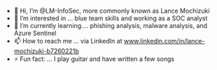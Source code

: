 - 👋 Hi, I’m @LM-InfoSec, more commonly known as Lance Mochizuki
- 👀 I’m interested in ... blue team skills and working as a SOC analyst
- 🌱 I’m currently learning.... phishing analysis, malware analysis, and Azure Sentinel
- 📫 How to reach me ... via LinkedIn at www.linkedin.com/in/lance-mochizuki-b7260221b
- ⚡ Fun fact: ... I play guitar and have written a few songs

<!---
LM-InfoSec/LM-InfoSec is a ✨ special ✨ repository because its `README.md` (this file) appears on your GitHub profile.
You can click the Preview link to take a look at your changes.
--->
